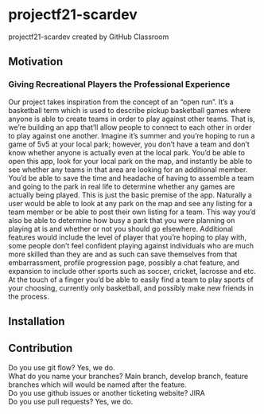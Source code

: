 # projectf21-scardev
projectf21-scardev created by GitHub Classroom


## Motivation
### Giving Recreational Players the Professional Experience
Our project takes inspiration from the concept of an “open run”. It’s a basketball term which is used to describe pickup basketball games where anyone is able to create teams in order to play against other teams. That is, we’re building an app that’ll allow people to connect to each other in order to play against one another. Imagine it’s summer and you’re hoping to run a game of 5v5 at your local park; however, you don’t have a team and don’t know whether anyone is actually even at the local park. You’d be able to open this app, look for your local park on the map, and instantly be able to see whether any teams in that area are looking for an additional member. You’d be able to save the time and headache of having to assemble a team and going to the park in real life to determine whether any games are actually being played. This is just the basic premise of the app. Naturally a user would be able to look at any park on the map and see any listing for a team member or be able to post their own listing for a team. This way you’d also be able to determine how busy a park that you were planning on playing at is and whether or not you should go elsewhere. Additional features would include the level of player that you’re hoping to play with, some people don’t feel confident playing against individuals who are much more skilled than they are and as such can save themselves from that embarrassment, profile progression page, possibly a chat feature, and expansion to include other sports such as soccer, cricket, lacrosse and etc. At the touch of a finger you’d be able to easily find a team to play sports of your choosing, currently only basketball, and possibly make new friends in the process. 



## Installation

## Contribution
Do you use git flow? Yes, we do.<br />
What do you name your branches? Main branch, develop branch, feature branches which will would be named after the feature.<br />
Do you use github issues or another ticketing website? JIRA<br />
Do you use pull requests? Yes, we do.<br />

## 
